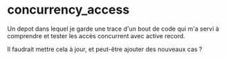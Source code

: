concurrency_access
==================

Un depot dans lequel je garde une trace d'un bout de code qui m'a servi à comprendre et tester les accès concurrent avec active record.

Il faudrait mettre cela à jour, et peut-être ajouter des nouveaux cas ?
